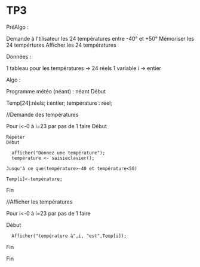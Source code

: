 # TP3

PréAlgo :

Demande à l'tilisateur les 24 températures entre -40° et +50°
Mémoriser les 24 tempértures
Afficher les 24 températures

Données :

1 tableau pour les températures -> 24 réels
1 variable i -> entier



Algo :


Programme météo (néant) : néant
Début

  Temp[24]:réels;
  i:entier;
  température : réel;
  
  //Demande des températures
  
  Pour i<-0 à i=23 par pas de 1 faire
  Début
  
    Répéter
    Début
    
      afficher("Donnez une température");
      température <- saisieclavier();
      
    Jusqu'à ce que(température>-40 et température<50)
   
    Temp[i]<-température;
    
  Fin
  
  //Afficher les températures
  
   Pour i<-0 à i=23 par pas de 1 faire
   
   Début
   
      Afficher("température à",i, "est",Temp[i]);
      
   Fin
   
Fin
